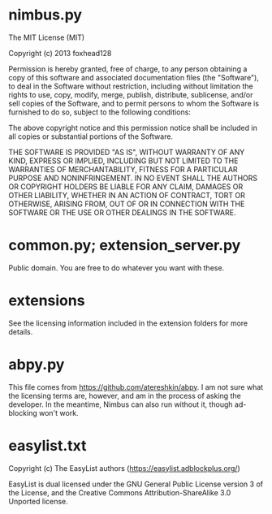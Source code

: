 nimbus.py
================

The MIT License (MIT)

Copyright (c) 2013 foxhead128

Permission is hereby granted, free of charge, to any person obtaining a copy of
this software and associated documentation files (the "Software"), to deal in
the Software without restriction, including without limitation the rights to
use, copy, modify, merge, publish, distribute, sublicense, and/or sell copies of
the Software, and to permit persons to whom the Software is furnished to do so,
subject to the following conditions:

The above copyright notice and this permission notice shall be included in all
copies or substantial portions of the Software.

THE SOFTWARE IS PROVIDED "AS IS", WITHOUT WARRANTY OF ANY KIND, EXPRESS OR
IMPLIED, INCLUDING BUT NOT LIMITED TO THE WARRANTIES OF MERCHANTABILITY, FITNESS
FOR A PARTICULAR PURPOSE AND NONINFRINGEMENT. IN NO EVENT SHALL THE AUTHORS OR
COPYRIGHT HOLDERS BE LIABLE FOR ANY CLAIM, DAMAGES OR OTHER LIABILITY, WHETHER
IN AN ACTION OF CONTRACT, TORT OR OTHERWISE, ARISING FROM, OUT OF OR IN
CONNECTION WITH THE SOFTWARE OR THE USE OR OTHER DEALINGS IN THE SOFTWARE.

common.py; extension_server.py
================

Public domain. You are free to do whatever you want with these.

extensions
================

See the licensing information included in the extension folders for more
details.

abpy.py
================

This file comes from https://github.com/atereshkin/abpy. I am not sure what the
licensing terms are, however, and am in the process of asking the developer.
In the meantime, Nimbus can also run without it, though ad-blocking won't work.

easylist.txt
================

Copyright (c) The EasyList authors (https://easylist.adblockplus.org/)

EasyList is dual licensed under the GNU General Public License version 3 of the
License, and the Creative Commons Attribution-ShareAlike 3.0 Unported license.
